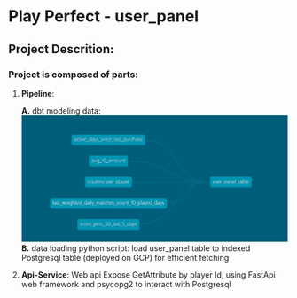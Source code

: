 

# Play Perfect - user_panel 

## Project Descrition:
### Project is composed of parts:
1. **Pipeline**: 
   
    **A.** dbt modeling data: ![model graph](/user_panel_graph.PNG)
    **B.** data loading  python script:  load user_panel table to indexed Postgresql table (deployed on GCP) for efficient fetching 
2. **Api-Service**: Web api Expose GetAttribute by player Id, using FastApi web framework and psycopg2 to interact with Postgresql







